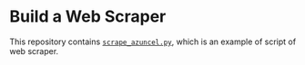 # Build a Web Scraper
This repository contains [`scrape_azuncel.py`](https://github.com/azuncel/Portfolio-Data-Science/blob/main/Web_scraper/scrape_azuncel.py), which is an example of script of web scraper.



  